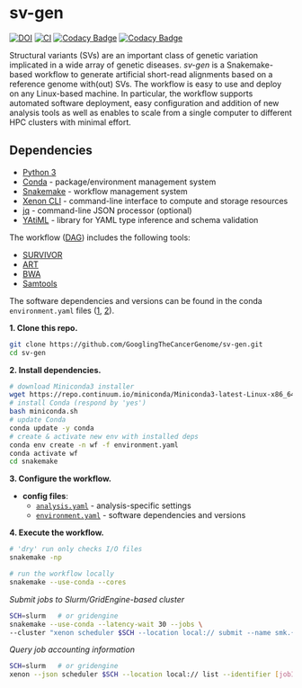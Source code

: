 # sv-gen

[![DOI](https://zenodo.org/badge/DOI/10.5281/zenodo.3725664.svg)](https://doi.org/10.5281/zenodo.3725664)
[![CI](https://github.com/GooglingTheCancerGenome/sv-gen/actions/workflows/ci.yaml/badge.svg?branch=dev)](https://github.com/GooglingTheCancerGenome/sv-gen/actions/workflows/ci.yaml)
[![Codacy Badge](https://app.codacy.com/project/badge/Grade/7d9a698a93fa44ec8ad79b96842d48ee)](https://www.codacy.com/gh/GooglingTheCancerGenome/sv-gen/dashboard?utm_source=github.com&amp;utm_medium=referral&amp;utm_content=GooglingTheCancerGenome/sv-gen&amp;utm_campaign=Badge_Grade)
[![Codacy Badge](https://app.codacy.com/project/badge/Coverage/7d9a698a93fa44ec8ad79b96842d48ee)](https://www.codacy.com/gh/GooglingTheCancerGenome/sv-gen/dashboard?utm_source=github.com&utm_medium=referral&utm_content=GooglingTheCancerGenome/sv-gen&utm_campaign=Badge_Coverage)

Structural variants (SVs) are an important class of genetic variation implicated in a wide array of genetic diseases. _sv-gen_ is a Snakemake-based workflow to generate artificial short-read alignments based on a reference genome with(out) SVs. The workflow is easy to use and deploy on any Linux-based machine. In particular, the workflow supports automated software deployment, easy configuration and addition of new analysis tools as well as enables to scale from a single computer to different HPC clusters with minimal effort.

## Dependencies

-   [Python 3](https://www.python.org/)
-   [Conda](https://conda.io/) - package/environment management system
-   [Snakemake](https://snakemake.readthedocs.io/) - workflow management system
-   [Xenon CLI](https://github.com/NLeSC/xenon-cli) - command-line interface to compute and storage resources
-   [jq](https://stedolan.github.io/jq/) - command-line JSON processor (optional)
-   [YAtiML](https://github.com/yatiml/yatiml) - library for YAML type inference and schema validation

The workflow ([DAG](/doc/sv-gen.svg)) includes the following tools:

-   [SURVIVOR](https://github.com/fritzsedlazeck/SURVIVOR)
-   [ART](https://www.niehs.nih.gov/research/resources/software/biostatistics/art/)
-   [BWA](https://github.com/lh3/bwa)
-   [Samtools](https://github.com/samtools/samtools)

The software dependencies and versions can be found in the conda `environment.yaml` files ([1](/environment.yaml), [2](/workflow/environment.yaml)).

**1. Clone this repo.**

```bash
git clone https://github.com/GooglingTheCancerGenome/sv-gen.git
cd sv-gen
```

**2. Install dependencies.**

```bash
# download Miniconda3 installer
wget https://repo.continuum.io/miniconda/Miniconda3-latest-Linux-x86_64.sh -O miniconda.sh
# install Conda (respond by 'yes')
bash miniconda.sh
# update Conda
conda update -y conda
# create & activate new env with installed deps
conda env create -n wf -f environment.yaml
conda activate wf
cd snakemake
```

**3. Configure the workflow.**

-   **config files**:
    -   [`analysis.yaml`](/workflow/analysis.yaml) - analysis-specific settings
    -   [`environment.yaml`](/workflow/environment.yaml) - software dependencies and versions

**4. Execute the workflow.**

```bash
# 'dry' run only checks I/O files
snakemake -np

# run the workflow locally
snakemake --use-conda --cores
```

_Submit jobs to Slurm/GridEngine-based cluster_

```bash
SCH=slurm   # or gridengine
snakemake --use-conda --latency-wait 30 --jobs \
--cluster "xenon scheduler $SCH --location local:// submit --name smk.{rule} --inherit-env --max-run-time 5 --working-directory . --stderr stderr-%j.log --stdout stdout-%j.log" &>smk.log&
```

_Query job accounting information_

```bash
SCH=slurm   # or gridengine
xenon --json scheduler $SCH --location local:// list --identifier [jobID] | jq ...
``` 

